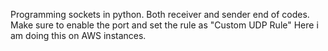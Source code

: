 Programming sockets in python. Both receiver and sender end of codes.
Make sure to enable the port and set the rule as "Custom UDP Rule"
Here i am doing this on AWS instances.
